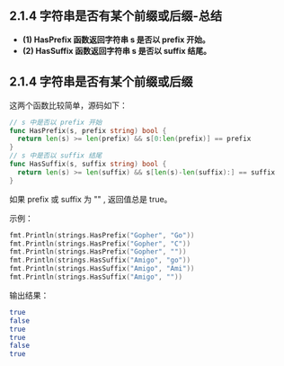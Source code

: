 ## 2.1.4 字符串是否有某个前缀或后缀-总结

- **(1) HasPrefix 函数返回字符串 s 是否以 prefix 开始。**
- **(2) HasSuffix 函数返回字符串 s 是否以 suffix 结尾。**

## 2.1.4 字符串是否有某个前缀或后缀

这两个函数比较简单，源码如下：

```go
// s 中是否以 prefix 开始
func HasPrefix(s, prefix string) bool {
  return len(s) >= len(prefix) && s[0:len(prefix)] == prefix
}
// s 中是否以 suffix 结尾
func HasSuffix(s, suffix string) bool {
  return len(s) >= len(suffix) && s[len(s)-len(suffix):] == suffix
}
```

如果 prefix 或 suffix 为 "" , 返回值总是 true。

示例：

```go
fmt.Println(strings.HasPrefix("Gopher", "Go"))
fmt.Println(strings.HasPrefix("Gopher", "C"))
fmt.Println(strings.HasPrefix("Gopher", ""))
fmt.Println(strings.HasSuffix("Amigo", "go"))
fmt.Println(strings.HasSuffix("Amigo", "Ami"))
fmt.Println(strings.HasSuffix("Amigo", ""))
```

输出结果：

```bash
true
false
true
true
false
true
```

